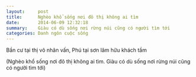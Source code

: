```yaml
---
layout:     post
title:      Nghèo khổ sống nơi đô thị không ai tìm
date:       2014-06-09 12:32:18
summary:    Giàu có dù sống nơi rừng núi cũng có người tìm tới
categories: Danh ngôn cuộc sống
---
```


Bần cư tại thị vô nhân vấn, Phú tại sơn lâm hữu khách tầm

(Nghèo khổ sống nơi đô thị không ai tìm. Giàu có dù sống nơi rừng núi cũng có người tìm tới)
